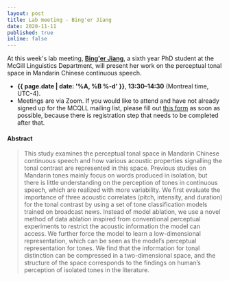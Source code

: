 ```yaml
---
layout: post
title: Lab meeting - Bing'er Jiang
date: 2020-11-11
published: true
inline: false 
---
```


At this week's lab meeting, [**Bing'er Jiang**](/people/jiang.binger), a sixth year PhD student at the McGill Linguistics Department, will present her work on the perceptual tonal space in Mandarin Chinese continuous speech.  

- **{{ page.date | date: '%A, %B %-d' }}**, **13:30–14:30** (Montreal time, UTC-4).
- Meetings are via Zoom. If you would like to attend and have not already signed up for the MCQLL mailing list, please fill out [this form](https://forms.gle/rdi5HkZpJHbEWsxD6) as soon as possible, because there is registration step that needs to be completed after that.

#### Abstract

<blockquote>
	This study examines the perceptual tonal space in Mandarin Chinese continuous speech and how various acoustic properties signalling the tonal contrast are represented in this space. Previous studies on Mandarin tones mainly focus on words produced in isolation, but there is little understanding on the perception of tones in continuous speech, which are realized with more variability. We first evaluate the importance of three acoustic correlates (pitch, intensity, and duration) for the tonal contrast by using a set of tone classification models trained on broadcast news. Instead of model ablation, we use a novel method of data ablation inspired from conventional perceptual experiments to restrict the acoustic information the model can access. We further force the model to learn a low-dimensional representation, which can be seen as the model’s perceptual representation for tones. We find that the information for tonal distinction can be compressed in a two-dimensional space, and the structure of the space corresponds to the findings on human’s perception of isolated tones in the literature.
</blockquote>
